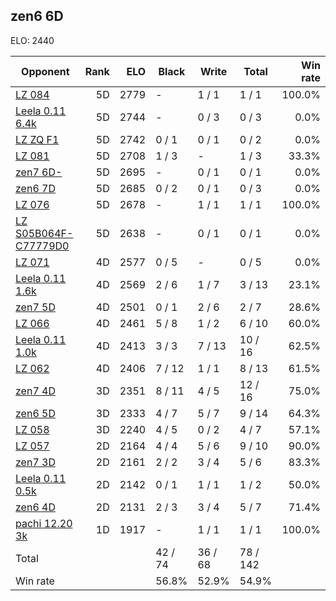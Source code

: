 ## zen6 6D ##

ELO: 2440

Opponent | Rank | ELO | Black | Write | Total | Win rate
---------|-----:|----:|-------|-------|-------|-------:
[LZ 084](LZ%20084.md) | 5D | 2779 | - | 1 / 1 | 1 / 1 | 100.0%
[Leela 0.11 6.4k](Leela%200.11%206.4k.md) | 5D | 2744 | - | 0 / 3 | 0 / 3 | 0.0%
[LZ ZQ F1](LZ%20ZQ%20F1.md) | 5D | 2742 | 0 / 1 | 0 / 1 | 0 / 2 | 0.0%
[LZ 081](LZ%20081.md) | 5D | 2708 | 1 / 3 | - | 1 / 3 | 33.3%
[zen7 6D-](zen7%206D-.md) | 5D | 2695 | - | 0 / 1 | 0 / 1 | 0.0%
[zen6 7D](zen6%207D.md) | 5D | 2685 | 0 / 2 | 0 / 1 | 0 / 3 | 0.0%
[LZ 076](LZ%20076.md) | 5D | 2678 | - | 1 / 1 | 1 / 1 | 100.0%
[LZ S05B064F-C77779D0](LZ%20S05B064F-C77779D0.md) | 5D | 2638 | - | 0 / 1 | 0 / 1 | 0.0%
[LZ 071](LZ%20071.md) | 4D | 2577 | 0 / 5 | - | 0 / 5 | 0.0%
[Leela 0.11 1.6k](Leela%200.11%201.6k.md) | 4D | 2569 | 2 / 6 | 1 / 7 | 3 / 13 | 23.1%
[zen7 5D](zen7%205D.md) | 4D | 2501 | 0 / 1 | 2 / 6 | 2 / 7 | 28.6%
[LZ 066](LZ%20066.md) | 4D | 2461 | 5 / 8 | 1 / 2 | 6 / 10 | 60.0%
[Leela 0.11 1.0k](Leela%200.11%201.0k.md) | 4D | 2413 | 3 / 3 | 7 / 13 | 10 / 16 | 62.5%
[LZ 062](LZ%20062.md) | 4D | 2406 | 7 / 12 | 1 / 1 | 8 / 13 | 61.5%
[zen7 4D](zen7%204D.md) | 3D | 2351 | 8 / 11 | 4 / 5 | 12 / 16 | 75.0%
[zen6 5D](zen6%205D.md) | 3D | 2333 | 4 / 7 | 5 / 7 | 9 / 14 | 64.3%
[LZ 058](LZ%20058.md) | 3D | 2240 | 4 / 5 | 0 / 2 | 4 / 7 | 57.1%
[LZ 057](LZ%20057.md) | 2D | 2164 | 4 / 4 | 5 / 6 | 9 / 10 | 90.0%
[zen7 3D](zen7%203D.md) | 2D | 2161 | 2 / 2 | 3 / 4 | 5 / 6 | 83.3%
[Leela 0.11 0.5k](Leela%200.11%200.5k.md) | 2D | 2142 | 0 / 1 | 1 / 1 | 1 / 2 | 50.0%
[zen6 4D](zen6%204D.md) | 2D | 2131 | 2 / 3 | 3 / 4 | 5 / 7 | 71.4%
[pachi 12.20 3k](pachi%2012.20%203k.md) | 1D | 1917 | - | 1 / 1 | 1 / 1 | 100.0%
Total | | | 42 / 74 | 36 / 68 | 78 / 142 | 
Win rate| | | 56.8% | 52.9% | 54.9% | 
